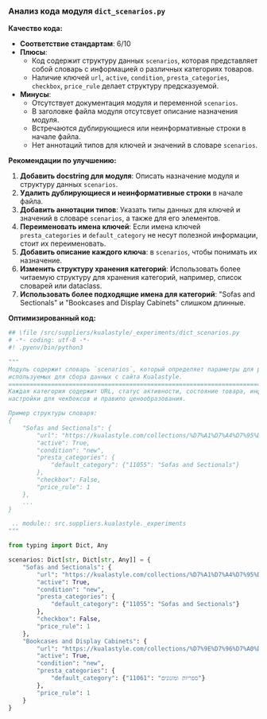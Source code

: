 ### **Анализ кода модуля `dict_scenarios.py`**

**Качество кода:**

- **Соответствие стандартам**: 6/10
- **Плюсы**:
    - Код содержит структуру данных `scenarios`, которая представляет собой словарь с информацией о различных категориях товаров.
    - Наличие ключей `url`, `active`, `condition`, `presta_categories`, `checkbox`, `price_rule` делает структуру предсказуемой.
- **Минусы**:
    - Отсутствует документация модуля и переменной `scenarios`.
    - В заголовке файла модуля отсутсвует описание назначения модуля.
    - Встречаются дублирующиеся или неинформативные строки в начале файла.
    - Нет аннотаций типов для ключей и значений в словаре `scenarios`.

**Рекомендации по улучшению:**

1.  **Добавить docstring для модуля**: Описать назначение модуля и структуру данных `scenarios`.
2.  **Удалить дублирующиеся и неинформативные строки** в начале файла.
3.  **Добавить аннотации типов**: Указать типы данных для ключей и значений в словаре `scenarios`, а также для его элементов.
4.  **Переименовать имена ключей**: Если имена ключей `presta_categories` и `default_category` не несут полезной информации, стоит их переименовать.
5.  **Добавить описание каждого ключа**: в `scenarios`, чтобы понимать их назначение.
6.  **Изменить структуру хранения категорий**: Использовать более читаемую структуру для хранения категорий, например, список словарей или dataclass.
7.  **Использовать более подходящие имена для категорий**: "Sofas and Sectionals" и "Bookcases and Display Cabinets" слишком длинные.

**Оптимизированный код:**

```python
## \file /src/suppliers/kualastyle/_experiments/dict_scenarios.py
# -*- coding: utf-8 -*-
#! .pyenv/bin/python3

"""
Модуль содержит словарь `scenarios`, который определяет параметры для различных категорий товаров,
используемых для сбора данных с сайта Kualastyle.
==============================================================================================
Каждая категория содержит URL, статус активности, состояние товара, информацию о категориях PrestaShop,
настройки для чекбоксов и правило ценообразования.

Пример структуры словаря:
{
    "Sofas and Sectionals": {
        "url": "https://kualastyle.com/collections/%D7%A1%D7%A4%D7%95%D7%AA-%D7%9E%D7%A2%D7%95%D7%A6%D7%91%D7%95%D7%AA",
        "active": True,
        "condition": "new",
        "presta_categories": {
            "default_category": {"11055": "Sofas and Sectionals"}
        },
        "checkbox": False,
        "price_rule": 1
    },
    ...
}

 .. module:: src.suppliers.kualastyle._experiments
"""

from typing import Dict, Any

scenarios: Dict[str, Dict[str, Any]] = {
    "Sofas and Sectionals": {
        "url": "https://kualastyle.com/collections/%D7%A1%D7%A4%D7%95%D7%AA-%D7%9E%D7%A2%D7%95%D7%A6%D7%91%D7%95%D7%AA",
        "active": True,
        "condition": "new",
        "presta_categories": {
            "default_category": {"11055": "Sofas and Sectionals"}
        },
        "checkbox": False,
        "price_rule": 1
    },
    "Bookcases and Display Cabinets": {
        "url": "https://kualastyle.com/collections/%D7%9E%D7%96%D7%A0%D7%95%D7%A0%D7%99%D7%9D-%D7%99%D7%97%D7%99%D7%93%D7%95%D7%AA-%D7%98%D7%9C%D7%95%D7%95%D7%99%D7%96%D7%99%D7%94",
        "active": True,
        "condition": "new",
        "presta_categories": {
            "default_category": {"11061": "ספריות ומזנונים"}
        },
        "price_rule": 1
    }
}